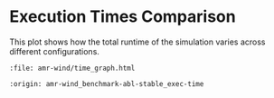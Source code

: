 # Execution Times Comparison

This plot shows how the total runtime of the simulation varies across different configurations.

```{raw} html
:file: amr-wind/time_graph.html
```

```{banner_small}
:origin: amr-wind_benchmark-abl-stable_exec-time
```